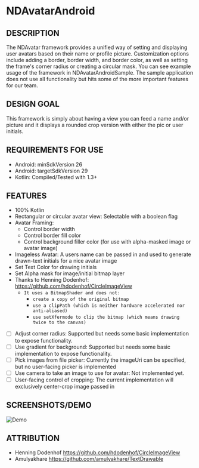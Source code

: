 # NDAvatarAndroid

## DESCRIPTION

The NDAvatar framework provides a unified way of setting and displaying user avatars based on their name or profile picture. Customization options include adding a border, border width, and border color, as well as setting the frame's corner radius or creating a circular mask. You can see example usage of the framework in NDAvatarAndroidSample. The sample application does not use all functionality but hits some of the more important features for our team.

## DESIGN GOAL

This framework is simply about having a view you can feed a name and/or picture and it displays a rounded crop version with either the pic or user initials.

## REQUIREMENTS FOR USE
- Android: minSdkVersion 26
- Android: targetSdkVersion 29
- Kotlin: Compiled/Tested with 1.3+

## FEATURES
- 100% Kotlin
- Rectangular or circular avatar view: Selectable with a boolean flag
- Avatar Framing:
  - Control border width
  - Control border fill color
  - Control background filler color (for use with alpha-masked image or avatar image)
- Imageless Avatar: A users name can be passed in and used to generate drawn-text initials for a nice avatar image
- Set Text Color for drawing initials
- Set Alpha mask for image/initial bitmap layer
- Thanks to Henning Dodenhof: https://github.com/hdodenhof/CircleImageView
  - `It uses a BitmapShader and does not:`
    - `create a copy of the original bitmap`
    - `use a clipPath (which is neither hardware accelerated nor anti-aliased)`
    - `use setXfermode to clip the bitmap (which means drawing twice to the canvas)`
- [ ] Adjust corner radius: Supported but needs some basic implementation to expose functionality.
- [ ] Use gradient for background: Supported but needs some basic implementation to expose functionality.
- [ ] Pick images from file picker: Currently the imageUri can be specified, but no user-facing picker is implemented
- [ ] Use camera to take an image to use for avatar: Not implemented yet.
- [ ] User-facing control of cropping: The current implementation will exclusively center-crop image passed in

## SCREENSHOTS/DEMO

![Demo](./demoImages/ndavatarDemo.gif)

## ATTRIBUTION

- Henning Dodenhof https://github.com/hdodenhof/CircleImageView
- Amulyakhare https://github.com/amulyakhare/TextDrawable
